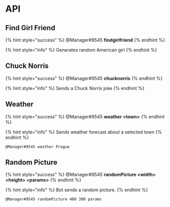 # API

## Find Girl Friend

{% hint style="success" %}
@Manager\#9545 **findgirlfriend**
{% endhint %}

{% hint style="info" %}
Generates random American girl
{% endhint %}

## Chuck Norris

{% hint style="success" %}
@Manager\#9545 **chucknorris**
{% endhint %}

{% hint style="info" %}
Sends a Chuck Norris joke
{% endhint %}

## Weather

{% hint style="success" %}
@Manager\#9545 **weather &lt;town&gt;**
{% endhint %}

{% hint style="info" %}
Sends weather forecast about a selected town
{% endhint %}

```text
@Manager#9545 weather Prague
```

## Random Picture

{% hint style="success" %}
@Manager\#9545 **randomPicture &lt;width&gt; &lt;height&gt; &lt;params&gt;**
{% endhint %}

{% hint style="info" %}
Bot sends a random picture.
{% endhint %}

```text
@Manager#9545 randomPicture 400 300 params
```

